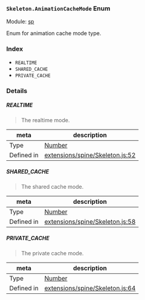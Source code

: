 ### `Skeleton.AnimationCacheMode` Enum



Module: [sp](../modules/sp.md)


Enum for animation cache mode type.


### Index
  - `REALTIME`
  - `SHARED_CACHE`
  - `PRIVATE_CACHE`

### Details


##### REALTIME

> The realtime mode.

| meta | description |
|------|-------------|
| Type | <a href="https://developer.mozilla.org/en/JavaScript/Reference/Global_Objects/Number" class="crosslink external" target="_blank">Number</a> |
| Defined in | [extensions/spine/Skeleton.js:52](https://github.com/cocos-creator/engine/blob/246760b55cfc698ac5f3450a1794d9d0554a0600/extensions/spine/Skeleton.js#L52) |



##### SHARED_CACHE

> The shared cache mode.

| meta | description |
|------|-------------|
| Type | <a href="https://developer.mozilla.org/en/JavaScript/Reference/Global_Objects/Number" class="crosslink external" target="_blank">Number</a> |
| Defined in | [extensions/spine/Skeleton.js:58](https://github.com/cocos-creator/engine/blob/246760b55cfc698ac5f3450a1794d9d0554a0600/extensions/spine/Skeleton.js#L58) |



##### PRIVATE_CACHE

> The private cache mode.

| meta | description |
|------|-------------|
| Type | <a href="https://developer.mozilla.org/en/JavaScript/Reference/Global_Objects/Number" class="crosslink external" target="_blank">Number</a> |
| Defined in | [extensions/spine/Skeleton.js:64](https://github.com/cocos-creator/engine/blob/246760b55cfc698ac5f3450a1794d9d0554a0600/extensions/spine/Skeleton.js#L64) |



